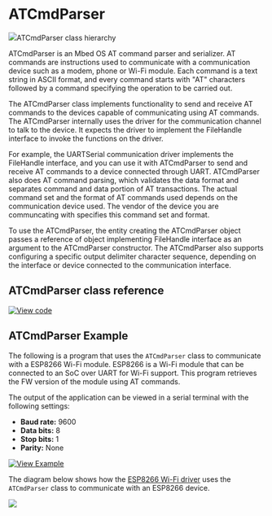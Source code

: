 # ATCmdParser

<span class="images">![](https://os.mbed.com/docs/mbed-os/v6.16/mbed-os-api-doxy/classmbed_1_1_a_t_cmd_parser.png)<span>ATCmdParser class hierarchy</span></span>

ATCmdParser is an Mbed OS AT command parser and serializer. AT commands are instructions used to communicate with a communication device such as a modem, phone or Wi-Fi module. Each command is a text string in ASCII format, and every command starts with "AT" characters followed by a command specifying the operation to be carried out.

The ATCmdParser class implements functionality to send and receive AT commands to the devices capable of communicating using AT commands. The ATCmdParser internally uses the driver for the communication channel to talk to the device. It expects the driver to implement the FileHandle interface to invoke the functions on the driver.

For example, the UARTSerial communication driver implements the FileHandle interface, and you can use it with ATCmdParser to send and receive AT commands to a device connected through UART. ATCmdParser also does AT command parsing, which validates the data format and separates command and data portion of AT transactions. The actual command set and the format of AT commands used depends on the communication device used. The vendor of the device you are communcating with specifies this command set and format.

To use the ATCmdParser, the entity creating the ATCmdParser object passes a reference of object implementing FileHandle interface as an argument to the ATCmdParser constructor. The ATCmdParser also supports configuring a specific output delimiter character sequence, depending on the interface or device connected to the communication interface.

## ATCmdParser class reference

[![View code](https://www.mbed.com/embed/?type=library)](https://os.mbed.com/docs/mbed-os/v6.16/mbed-os-api-doxy/classmbed_1_1_a_t_cmd_parser.html)

## ATCmdParser Example

The following is a program that uses the `ATCmdParser` class to communicate with a ESP8266 Wi-Fi module. ESP8266 is a Wi-Fi module that can be connected to an SoC over UART for Wi-Fi support.
This program retrieves the FW version of the module using AT commands. 

The output of the application can be viewed in a serial terminal with the
following settings:
* **Baud rate:** 9600
* **Data bits:** 8
* **Stop bits:** 1
* **Parity:** None

[![View Example](https://www.mbed.com/embed/?url=https://github.com/ARMmbed/mbed-os-examples-docs_only/master/APIs_Platform/AT_CmdParser)](https://github.com/ARMmbed/mbed-os-examples-docs_only/blob/master/APIs_Platform/AT_CmdParser/main.cpp)

The diagram below shows how the [ESP8266 Wi-Fi driver](https://github.com/ARMmbed/mbed-os/tree/master/connectivity/drivers/wifi/esp8266-driver) uses the `ATCmdParser` class to communicate with an ESP8266 device.

<span class="images">![](../../images/atcmdparser_esp8266.png)</span>


